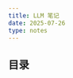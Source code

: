 ```yaml
---
title: LLM 笔记
date: 2025-07-26
type: notes
---
```

## 目录
<ListPosts type="notes-llm" sortBy="filename" />
